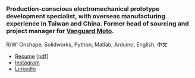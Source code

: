 ### Production-conscious electromechanical prototype development specialist, with overseas manufacturing experience in Taiwan and China. Former head of sourcing and project manager for [Vanguard Moto](http://www.vanguard.nyc). 

R/W: Onshape, Solidworks, Python, Matlab, Arduino, English, 中文 

* [Resume](http://www.ccharles.lu/resume) [[pdf]](http://www.ccharles.lu/resume.pdf)
* [Instagram](http://www.instagram.com/pandabahr)
* [LinkedIn](http://www.linkedin.com/in/lucharles)
